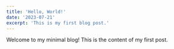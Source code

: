 ```yaml
---
title: 'Hello, World!'
date: '2023-07-21'
excerpt: 'This is my first blog post.'
---
```


Welcome to my minimal blog! This is the content of my first post.
